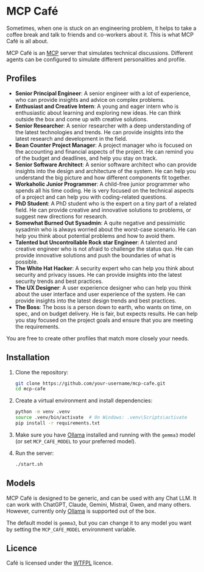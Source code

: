 # MCP Café

Sometimes, when one is stuck on an engineering problem, it helps to take a coffee break and talk to friends and co-workers about it. This is what MCP Café is all about.

MCP Café is an [MCP](https://en.wikipedia.org/wiki/Model_Context_Protocol) server that simulates technical discussions. Different agents can be configured to simulate different personalities and profile.

## Profiles

<!-- profiles start -->

- **Senior Principal Engineer**: A senior engineer with a lot of experience, who can provide insights and advice on complex problems.
- **Enthusiast and Creative Intern**: A young and eager intern who is enthusiastic about learning and exploring new ideas. He can think outside the box and come up with creative solutions.
- **Senior Researcher**: A senior researcher with a deep understanding of the latest technologies and trends. He can provide insights into the latest research and development in the field.
- **Bean Counter Project Manager**: A project manager who is focused on the accounting and financial aspects of the project. He can remind you of the budget and deadlines, and help you stay on track.
- **Senior Software Architect**: A senior software architect who can provide insights into the design and architecture of the system. He can help you understand the big picture and how different components fit together.
- **Workaholic Junior Programmer**: A child-free junior programmer who spends all his time coding. He is very focused on the technical aspects of a project and can help you with coding-related questions.
- **PhD Student**: A PhD student who is the expert on a tiny part of a related field. He can provide creative and innovative solutions to problems, or suggest new directions for research.
- **Somewhat Burned Out Sysadmin**: A quite negative and pessimistic sysadmin who is always worried about the worst-case scenario. He can help you think about potential problems and how to avoid them.
- **Talented but Uncontrollable Rock star Engineer**: A talented and creative engineer who is not afraid to challenge the status quo. He can provide innovative solutions and push the boundaries of what is possible.
- **The White Hat Hacker**: A security expert who can help you think about security and privacy issues. He can provide insights into the latest security trends and best practices.
- **The UX Designer**: A user experience designer who can help you think about the user interface and user experience of the system. He can provide insights into the latest design trends and best practices.
- **The Boss**: The boss is a person down to earth, who wants on time, on spec, and on budget delivery. He is fair, but expects results. He can help you stay focused on the project goals and ensure that you are meeting the requirements.

<!-- profiles end -->

You are free to create other profiles that match more closely your needs.

## Installation

1. Clone the repository:

   ```bash
   git clone https://github.com/your-username/mcp-cafe.git
   cd mcp-cafe
   ```

2. Create a virtual environment and install dependencies:

   ```bash
   python -m venv .venv
   source .venv/bin/activate  # On Windows: .venv\Scripts\activate
   pip install -r requirements.txt
   ```

3. Make sure you have [Ollama](https://ollama.com/) installed and running with the `gemma3` model (or set `MCP_CAFE_MODEL` to your preferred model).

4. Run the server:

   ```bash
   ./start.sh
   ```

## Models

MCP Café is designed to be generic, and can be used with any Chat LLM. It can work with ChatGPT, Claude, Gemini, Mistral, Gwen, and many others. However, currently only [Ollama](https://ollama.com/) is supported out of the box.

The default model is `gemma3`, but you can change it to any model you want by setting the `MCP_CAFE_MODEL` environment variable.

## Licence

Café is licensed under the [WTFPL](https://www.wtfpl.net/) licence.
